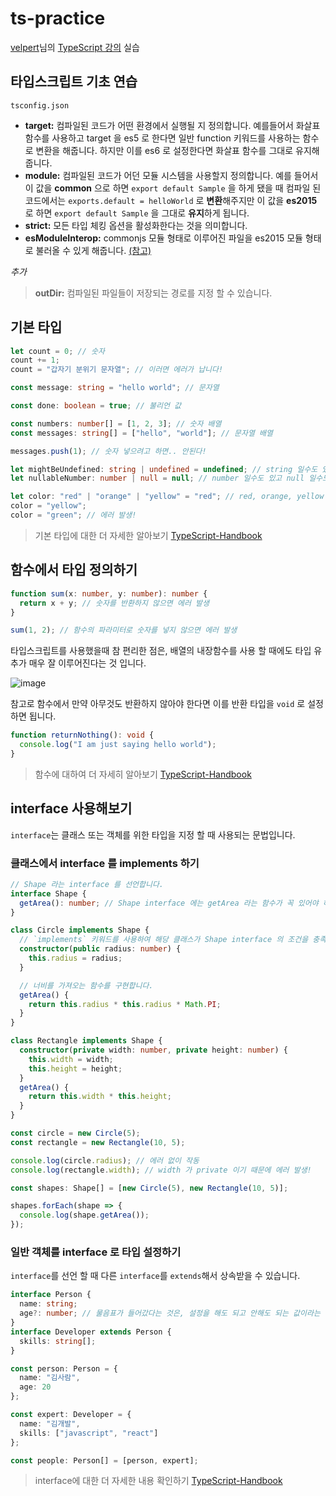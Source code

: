 # ts-practice

[velpert](https://velog.io/@velopert)님의 [TypeScript 강의](https://velog.io/@velopert/series/react-with-typescript) 실습

## 타입스크립트 기초 연습

`tsconfig.json`

- **target:** 컴파일된 코드가 어떤 환경에서 실행될 지 정의합니다. 예를들어서 화살표 함수를 사용하고 target 을 es5 로 한다면 일반 function 키워드를 사용하는 함수로 변환을 해줍니다. 하지만 이를 es6 로 설정한다면 화살표 함수를 그대로 유지해줍니다.
- **module:** 컴파일된 코드가 어던 모듈 시스템을 사용할지 정의합니다. 예를 들어서 이 값을 **common** 으로 하면 `export default Sample` 을 하게 됐을 때 컴파일 된 코드에서는 `exports.default = helloWorld` 로 **변환**해주지만 이 값을 **es2015** 로 하면 `export default Sample` 을 그대로 **유지**하게 됩니다.
- **strict:** 모든 타입 체킹 옵션을 활성화한다는 것을 의미합니다.
- **esModuleInterop:** commonjs 모듈 형태로 이루어진 파일을 es2015 모듈 형태로 불러올 수 있게 해줍니다. [(참고)](https://stackoverflow.com/questions/56238356/understanding-esmoduleinterop-in-tsconfig-file)

_추가_

> **outDir:** 컴파일된 파일들이 저장되는 경로를 지정 할 수 있습니다.

## 기본 타입

```typescript
let count = 0; // 숫자
count += 1;
count = "갑자기 분위기 문자열"; // 이러면 에러가 납니다!

const message: string = "hello world"; // 문자열

const done: boolean = true; // 불리언 값

const numbers: number[] = [1, 2, 3]; // 숫자 배열
const messages: string[] = ["hello", "world"]; // 문자열 배열

messages.push(1); // 숫자 넣으려고 하면.. 안된다!

let mightBeUndefined: string | undefined = undefined; // string 일수도 있고 undefined 일수도 있음
let nullableNumber: number | null = null; // number 일수도 있고 null 일수도 있음

let color: "red" | "orange" | "yellow" = "red"; // red, orange, yellow 중 하나임
color = "yellow";
color = "green"; // 에러 발생!
```

> 기본 타입에 대한 더 자세한 알아보기 [TypeScript-Handbook](https://typescript-kr.github.io/pages/Basic%20Types.html)

## 함수에서 타입 정의하기

```typescript
function sum(x: number, y: number): number {
  return x + y; // 숫자를 반환하지 않으면 에러 발생
}

sum(1, 2); // 함수의 파라미터로 숫자를 넣지 않으면 에러 발생
```

타입스크립트를 사용했을때 참 편리한 점은, 배열의 내장함수를 사용 할 때에도 타입 유추가 매우 잘 이루어진다는 것 입니다.

![image](https://user-images.githubusercontent.com/42956032/66253529-bc38c280-e7a4-11e9-9ddc-d18b92b7dd6b.png)

참고로 함수에서 만약 아무것도 반환하지 않아야 한다면 이를 반환 타입을 `void` 로 설정하면 됩니다.

```typescript
function returnNothing(): void {
  console.log("I am just saying hello world");
}
```

> 함수에 대하여 더 자세히 알아보기 [TypeScript-Handbook](https://typescript-kr.github.io/pages/Functions.html)

## interface 사용해보기

`interface`는 클래스 또는 객체를 위한 타입을 지정 할 때 사용되는 문법입니다.

### 클래스에서 interface 를 implements 하기

```typescript
// Shape 라는 interface 를 선언합니다.
interface Shape {
  getArea(): number; // Shape interface 에는 getArea 라는 함수가 꼭 있어야 하며 해당 함수의 반환값은 숫자입니다.
}

class Circle implements Shape {
  // `implements` 키워드를 사용하여 해당 클래스가 Shape interface 의 조건을 충족하겠다는 것을 명시합니다.
  constructor(public radius: number) {
    this.radius = radius;
  }

  // 너비를 가져오는 함수를 구현합니다.
  getArea() {
    return this.radius * this.radius * Math.PI;
  }
}

class Rectangle implements Shape {
  constructor(private width: number, private height: number) {
    this.width = width;
    this.height = height;
  }
  getArea() {
    return this.width * this.height;
  }
}

const circle = new Circle(5);
const rectangle = new Rectangle(10, 5);

console.log(circle.radius); // 에러 없이 작동
console.log(rectangle.width); // width 가 private 이기 때문에 에러 발생!

const shapes: Shape[] = [new Circle(5), new Rectangle(10, 5)];

shapes.forEach(shape => {
  console.log(shape.getArea());
});
```

### 일반 객체를 interface 로 타입 설정하기

`interface`를 선언 할 때 다른 `interface`를 `extends`해서 상속받을 수 있습니다.

```typescript
interface Person {
  name: string;
  age?: number; // 물음표가 들어갔다는 것은, 설정을 해도 되고 안해도 되는 값이라는 것을 의미합니다.
}
interface Developer extends Person {
  skills: string[];
}

const person: Person = {
  name: "김사람",
  age: 20
};

const expert: Developer = {
  name: "김개발",
  skills: ["javascript", "react"]
};

const people: Person[] = [person, expert];
```

> interface에 대한 더 자세한 내용 확인하기 [TypeScript-Handbook](https://typescript-kr.github.io/pages/Interfaces.html)
